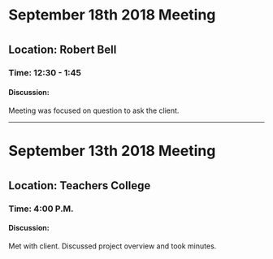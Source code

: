 <h1>September 18th 2018 Meeting<h1>
<h2>Location: Robert Bell</h2>
<h3>Time: 12:30 - 1:45</h3>
<h4>Discussion:</h4>
Meeting was focused on question to ask the client.
<hr>
<h1>September 13th 2018 Meeting<h1>
<h2>Location: Teachers College</h2>
<h3>Time: 4:00 P.M.</h3>
<h4>Discussion:</h4>
Met with client. Discussed project overview and took minutes.
